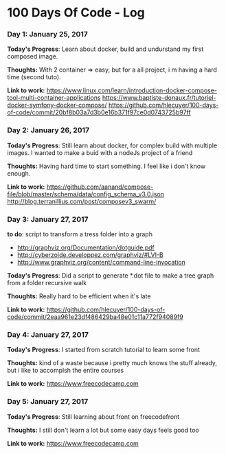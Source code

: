 # 100 Days Of Code - Log

### Day 1: January 25, 2017 

**Today's Progress**: Learn about docker, build and undurstand my first composed image.

**Thoughts:** With 2 container => easy, but for a all project, i m having a hard time (second tuto).

**Link to work:** https://www.linux.com/learn/introduction-docker-compose-tool-multi-container-applications
https://www.baptiste-donaux.fr/tutoriel-docker-symfony-docker-compose/
https://github.com/hlecuyer/100-days-of-code/commit/20bf8b03a7d3b0e16b371f97ce0d0743725b97ff


### Day 2: January 26, 2017 

**Today's Progress**: Still learn about docker, for complex build with multiple images. I wanted to make a buid with a nodeJs project of a friend

**Thoughts:** Having hard time to start something. I feel like i don't know enough.

**Link to work:** https://github.com/aanand/compose-file/blob/master/schema/data/config_schema_v3.0.json
http://blog.terranillius.com/post/composev3_swarm/


### Day 3: January 27, 2017 

**to do**: script to transform a tress folder into a graph
 - http://graphviz.org/Documentation/dotguide.pdf
 - http://cyberzoide.developpez.com/graphviz/#LVI-B
 - http://www.graphviz.org/content/command-line-invocation

**Today's Progress**: Did a script to generate *.dot file to make a tree graph from a folder recursive walk

**Thoughts:** Really hard to be efficient when it's late

**Link to work:**  https://github.com/hlecuyer/100-days-of-code/commit/2eaa961e23df486429ba48e01c11a772f94089f9

### Day 4: January 27, 2017 

**Today's Progress**: I started from scratch tutorial to learn some front

**Thoughts:** kind of a waste because i pretty much knows the stuff already, but i like to accomplsh the entire courses 

**Link to work:**  https://www.freecodecamp.com

### Day 5: January 27, 2017 

**Today's Progress**: Still learning about front on freecodefront

**Thoughts:** I still don't learn a lot but some easy days feels good too

**Link to work:**  https://www.freecodecamp.com



